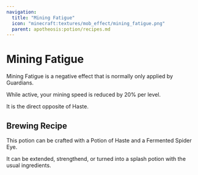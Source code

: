```yaml
---
navigation:
  title: "Mining Fatigue"
  icon: "minecraft:textures/mob_effect/mining_fatigue.png"
  parent: apotheosis:potion/recipes.md
---
```


# Mining Fatigue

<Color id="red">Mining Fatigue</Color> is a negative effect that is normally only applied by Guardians.

While active, your mining speed is reduced by 20% per level.

It is the direct opposite of <Color id="blue">Haste</Color>.

## Brewing Recipe

<ItemImage id="minecraft:fermented_spider_eye" />

This potion can be crafted with a <Color id="blue">Potion of Haste</Color> and a Fermented Spider Eye.

It can be extended, strengthend, or turned into a splash potion with the usual ingredients.

